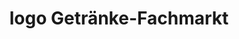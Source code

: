 ---
title: "logo Getränke-Fachmarkt"
url: /woerth-am-main/logo-getraenke-fachmarkt/
shop: Getränke
---